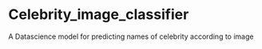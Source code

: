 # Celebrity_image_classifier
 A Datascience model for predicting names of celebrity according to image
